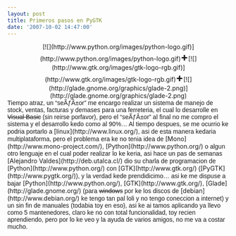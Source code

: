 ```yaml
---
layout: post
title: Primeros pasos en PyGTK
date: '2007-10-02 14:47:00'
---
```



<div style="text-align: center;">[![](http://www.python.org/images/python-logo.gif)](http://www.python.org/images/python-logo.gif)<span style="font-weight: bold;font-size:180%;">+</span>[![](http://www.gtk.org/images/gtk-logo-rgb.gif)](http://www.gtk.org/images/gtk-logo-rgb.gif)<span style="font-weight: bold;font-size:180%;">+</span>[![](http://glade.gnome.org/graphics/glade-2.png)](http://glade.gnome.org/graphics/glade-2.png)</div><span style="font-family:arial;"> Tiempo atraz, un “seÃƒÂ±or” me encargo realizar un sistema de manejo de stock, ventas, facturas y demases para una ferreteria, el cual lo desarrolle en </span><strike style="font-family: arial;">Visual Basic</strike><span style="font-family:arial;"> (sin reirse porfavor), pero el “seÃƒÂ±or” al final no me compro el sistema y el desarrollo kedo como al 90%…</span><span style="font-family:arial;">  
 Al tiempo despues, se me ocurrio ke podria portarlo a </span>[linux](http://www.linux.org/)<span style="font-family:arial;">, asi de esta manera kedaria multiplataforma, pero el problema era ke no tenia idea de </span>[Mono](http://www.mono-project.com/)<span style="font-family:arial;">, </span>[Python](http://www.python.org/)<span style="font-family:arial;"> o algun otro lenguaje en el cual poder realizar lo ke keria, asi hace un pas de semanas </span>[Alejandro Valdes](http://deb.utalca.cl/)<span style="font-family:arial;"> dio su charla de programacion de </span>[Python](http://www.python.org/)<span style="font-family:arial;"> con </span>[GTK](http://www.gtk.org/)<span style="font-family:arial;"> (</span>[PyGTK](http://www.pygtk.org/)<span style="font-family:arial;">), y la verdad kede prendidicimo… asi ke me dispuse a bajar </span>[Python](http://www.python.org/)<span style="font-family:arial;">, </span>[GTK](http://www.gtk.org/)<span style="font-family:arial;">, </span>[Glade](http://glade.gnome.org/)<span style="font-family:arial;"> (para </span><strike style="font-family: arial;">windows</strike><span style="font-family:arial;"> por ke los discos de </span>[debian](http://www.debian.org/)<span style="font-family:arial;"> ke tengo tan pal loli y no tengo coneccion a internet) y un sin fin de manuales (todabia toy en eso), asi ke ai tamos aplicando ya llevo como 5 mantenedores, claro ke no con total funcionalidad, toy recien aprendiendo, pero por lo ke veo y la ayuda de varios amigos, no me va a costar mucho.</span>


